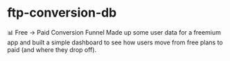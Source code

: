 # ftp-conversion-db
📊 Free → Paid Conversion Funnel Made up some user data for a freemium app and built a simple dashboard to see how users move from free plans to paid (and where they drop off).
